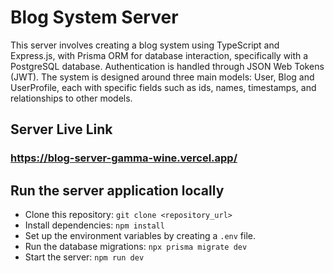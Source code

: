 # Blog System Server

This server involves creating a blog system using TypeScript and Express.js, with Prisma ORM for database interaction, specifically with a PostgreSQL database. Authentication is handled through JSON Web Tokens (JWT). The system is designed around three main models: User, Blog and UserProfile, each with specific fields such as ids, names, timestamps, and relationships to other models.

## Server Live Link

### https://blog-server-gamma-wine.vercel.app/

## Run the server application locally

- Clone this repository: `git clone <repository_url>`
- Install dependencies: `npm install`
- Set up the environment variables by creating a `.env` file.
- Run the database migrations: `npx prisma migrate dev`
- Start the server: `npm run dev`
